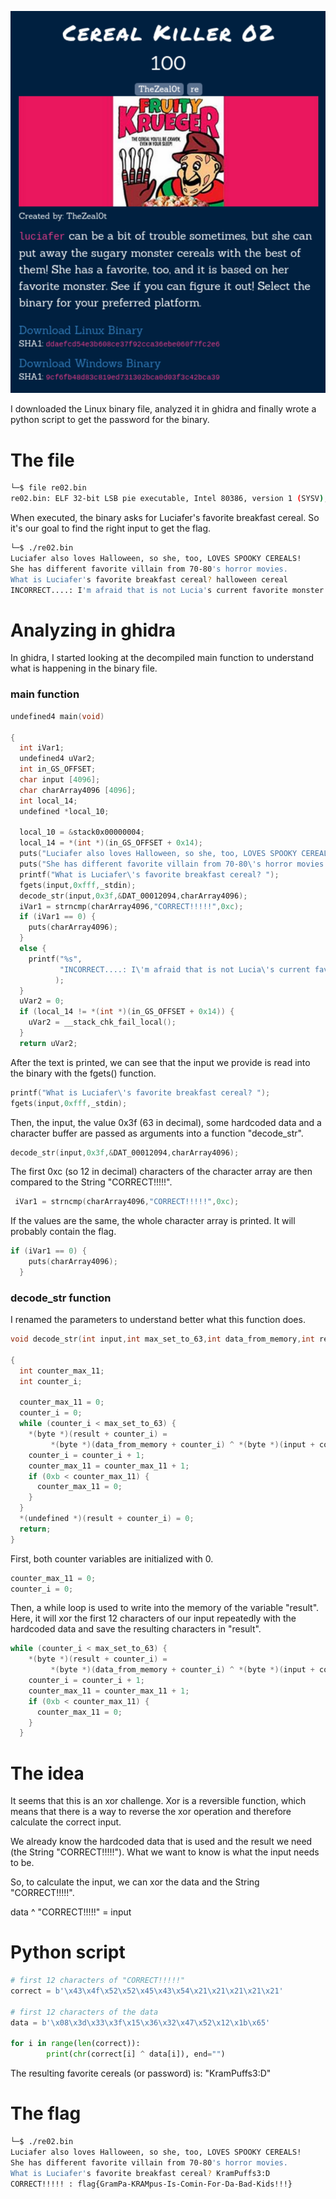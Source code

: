 ![](images/cereal_killer_02_01.png)

I downloaded the Linux binary file, analyzed it in ghidra and finally wrote a python script to get the password for the binary.

# The file

```bash
└─$ file re02.bin 
re02.bin: ELF 32-bit LSB pie executable, Intel 80386, version 1 (SYSV), dynamically linked, interpreter /lib/ld-linux.so.2, BuildID[sha1]=04cf7e5f6cf62bcd906c4ba92c924ec4d56422a3, for GNU/Linux 4.4.0, not stripped
```

When executed, the binary asks for Luciafer's favorite breakfast cereal. So it's our goal to find the right input to get the flag.

```bash
└─$ ./re02.bin 
Luciafer also loves Halloween, so she, too, LOVES SPOOKY CEREALS!
She has different favorite villain from 70-80's horror movies.
What is Luciafer's favorite breakfast cereal? halloween cereal
INCORRECT....: I'm afraid that is not Lucia's current favorite monster cereal.  She is kind of capricious, you know, so it changes often.
```


# Analyzing in ghidra

In ghidra, I started looking at the decompiled main function to understand what is happening in the binary file.

### main function

```c
undefined4 main(void)

{
  int iVar1;
  undefined4 uVar2;
  int in_GS_OFFSET;
  char input [4096];
  char charArray4096 [4096];
  int local_14;
  undefined *local_10;
  
  local_10 = &stack0x00000004;
  local_14 = *(int *)(in_GS_OFFSET + 0x14);
  puts("Luciafer also loves Halloween, so she, too, LOVES SPOOKY CEREALS!");
  puts("She has different favorite villain from 70-80\'s horror movies.");
  printf("What is Luciafer\'s favorite breakfast cereal? ");
  fgets(input,0xfff,_stdin);
  decode_str(input,0x3f,&DAT_00012094,charArray4096);
  iVar1 = strncmp(charArray4096,"CORRECT!!!!!",0xc);
  if (iVar1 == 0) {
    puts(charArray4096);
  }
  else {
    printf("%s",
           "INCORRECT....: I\'m afraid that is not Lucia\'s current favorite monster cereal.  She is  kind of capricious, you know, so it changes often.\n"
          );
  }
  uVar2 = 0;
  if (local_14 != *(int *)(in_GS_OFFSET + 0x14)) {
    uVar2 = __stack_chk_fail_local();
  }
  return uVar2;
```

After the text is printed, we can see that the input we provide is read into the binary with the fgets() function.
```c
printf("What is Luciafer\'s favorite breakfast cereal? ");
fgets(input,0xfff,_stdin);
```

Then, the input, the value 0x3f (63 in decimal), some hardcoded data and a character buffer are passed as arguments into a function "decode_str".

```c
decode_str(input,0x3f,&DAT_00012094,charArray4096);
```

The first 0xc (so 12 in decimal) characters of the character array are then compared to the String "CORRECT!!!!!".

```c
 iVar1 = strncmp(charArray4096,"CORRECT!!!!!",0xc);
```

If the values are the same, the whole character array is printed. It will probably contain the flag.

```c
if (iVar1 == 0) {
    puts(charArray4096);
  }
```


### decode_str function

I renamed the parameters to understand better what this function does.

```c
void decode_str(int input,int max_set_to_63,int data_from_memory,int result)

{
  int counter_max_11;
  int counter_i;
  
  counter_max_11 = 0;
  counter_i = 0;
  while (counter_i < max_set_to_63) {
    *(byte *)(result + counter_i) =
         *(byte *)(data_from_memory + counter_i) ^ *(byte *)(input + counter_max_11);
    counter_i = counter_i + 1;
    counter_max_11 = counter_max_11 + 1;
    if (0xb < counter_max_11) {
      counter_max_11 = 0;
    }
  }
  *(undefined *)(result + counter_i) = 0;
  return;
}
```

First, both counter variables are initialized with 0.
```c
counter_max_11 = 0;
counter_i = 0;
```

Then, a while loop is used to write into the memory of the variable "result".
Here, it will xor the first 12 characters of our input repeatedly with the hardcoded data and save the resulting characters in "result".

```c
while (counter_i < max_set_to_63) {
    *(byte *)(result + counter_i) =
         *(byte *)(data_from_memory + counter_i) ^ *(byte *)(input + counter_max_11);
    counter_i = counter_i + 1;
    counter_max_11 = counter_max_11 + 1;
    if (0xb < counter_max_11) {
      counter_max_11 = 0;
    }
  }
```

# The idea

It seems that this is an xor challenge. Xor is a reversible function, which means that there is a way to reverse the xor operation and therefore calculate the correct input. 

We already know the hardcoded data that is used and the result we need (the String "CORRECT!!!!!"). What we want to know is what the input needs to be.

So, to calculate the input, we can xor the data and the String "CORRECT!!!!!".

data ^ "CORRECT!!!!!" = input


# Python script

```python
# first 12 characters of "CORRECT!!!!!"
correct = b'\x43\x4f\x52\x52\x45\x43\x54\x21\x21\x21\x21\x21'

# first 12 characters of the data
data = b'\x08\x3d\x33\x3f\x15\x36\x32\x47\x52\x12\x1b\x65'

for i in range(len(correct)):
        print(chr(correct[i] ^ data[i]), end="")
```

The resulting favorite cereals (or password) is: "KramPuffs3:D"

# The flag

```bash
└─$ ./re02.bin
Luciafer also loves Halloween, so she, too, LOVES SPOOKY CEREALS!
She has different favorite villain from 70-80's horror movies.
What is Luciafer's favorite breakfast cereal? KramPuffs3:D
CORRECT!!!!! : flag{GramPa-KRAMpus-Is-Comin-For-Da-Bad-Kids!!!}
```

